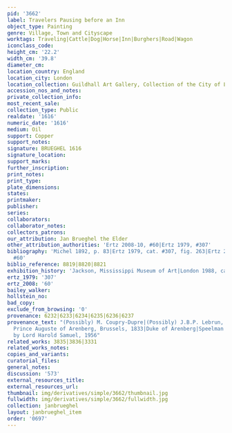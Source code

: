 ```yaml
---
pid: '3662'
label: Travelers Pausing before an Inn
object_type: Painting
genre: Village, Town and Cityscape
worktags: Traveling|Cattle|Dog|Horse|Inn|Burghers|Road|Wagon
iconclass_code:
height_cm: '22.2'
width_cm: '39.8'
diameter_cm:
location_country: England
location_city: London
location_collection: Guildhall Art Gallery, Collection of the City of London
accession_nos_and_notes:
private_collection_info:
most_recent_sale:
collection_type: Public
realdate: '1616'
numeric_date: '1616'
medium: Oil
support: Copper
support_notes:
signature: BRUEGHEL 1616
signature_location:
support_marks:
further_inscription:
print_notes:
print_type:
plate_dimensions:
states:
printmaker:
publisher:
series:
collaborators:
collaborator_notes:
collectors_patrons:
our_attribution: Jan Brueghel the Elder
other_attribution_authorities: 'Ertz 2008-10, #60|Ertz 1979, #307'
bibliography: 'Michel 1892, p. 83|Ertz 1979, cat. #307, fig. 263|Ertz 2008-10, cat.
  #60'
biblio_reference: 8819|8820|8821
exhibition_history: 'Jackson, Mississippi Museum of Art|London 1988, cat. #8'
ertz_1979: '307'
ertz_2008: '60'
bailey_walker:
hollstein_no:
bad_copy:
exclude_from_browsing: '0'
provenance: 6232|6233|6234|6235|6236|6237
provenance_text: "(Possibly) M. Coupry-Dupre|(Possibly) J.B.P. Lebrun, Paris|(Possibly)
  Prince Auguste of Arenberg, Brussels, 1833|Duke of Arenberg|Speelman Ltd., London|Acquired
  by Lord Harold Samuel, 1956"
related_works: 3835|3836|3331
related_works_notes:
copies_and_variants:
curatorial_files:
general_notes:
discussion: '573'
external_resources_title:
external_resources_url:
thumbnail: img/derivatives/simple/3662/thumbnail.jpg
fullwidth: img/derivatives/simple/3662/fullwidth.jpg
collection: janbrueghel
layout: janbrueghel_item
order: '0697'
---
```


